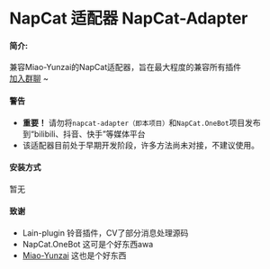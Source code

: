 # NapCat 适配器 NapCat-Adapter
#### 简介:
兼容Miao-Yunzai的NapCat适配器，旨在最大程度的兼容所有插件<br>
[加入群聊](https://qm.qq.com/q/DP6Y6UxIqc) ~
#### 警告
  - **重要！** 请勿将`napcat-adapter（即本项目）`和`NapCat.OneBot`项目发布到“bilibili、抖音、快手”等媒体平台
  - 该适配器目前处于早期开发阶段，许多方法尚未对接，不建议使用。

#### 安装方式
暂无

#### 致谢
  - Lain-plugin 铃音插件，CV了部分消息处理源码
  - NapCat.OneBot 这可是个好东西awa
  - [Miao-Yunzai](https://gitee.com/yoimiya-kokomi) 这也是个好东西